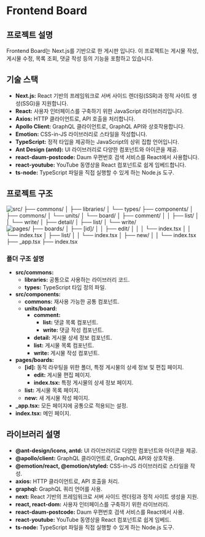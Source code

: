 # Frontend Board
## 프로젝트 설명
Frontend Board는 Next.js를 기반으로 한 게시판 입니다. 이 프로젝트는 게시물 작성, 게시물 수정, 목록 조회, 댓글 작성 등의 기능을 포함하고 있습니다.

## 기술 스택
- **Next.js:** React 기반의 프레임워크로 서버 사이드 렌더링(SSR)과 정적 사이트 생성(SSG)을 지원합니다.
- **React:** 사용자 인터페이스를 구축하기 위한 JavaScript 라이브러리입니다.
- **Axios:** HTTP 클라이언트로, API 호출을 처리합니다.
- **Apollo Client:** GraphQL 클라이언트로, GraphQL API와 상호작용합니다.
- **Emotion:** CSS-in-JS 라이브러리로 스타일을 작성합니다.
- **TypeScript:** 정적 타입을 제공하는 JavaScript의 상위 집합 언어입니다.
- **Ant Design (antd):** UI 라이브러리로 다양한 컴포넌트와 아이콘을 제공.
- **react-daum-postcode:** Daum 우편번호 검색 서비스를 React에서 사용합니다.
- **react-youtube:** YouTube 동영상을 React 컴포넌트로 쉽게 임베드합니다.
- **ts-node:** TypeScript 파일을 직접 실행할 수 있게 하는 Node.js 도구.

## 프로젝트 구조
![src/
├── commons/
│ ├── libraries/
│ └── types/
├── components/
│ ├── commons/
│ └── units/
│ └── board/
│ ├── comment/
│ │ ├── list/
│ │ └── write/
│ ├── detail/
│ ├── list/
│ └── write/](image-2.png)
![pages/
├── boards/
│ ├── [id]/
│ │ ├── edit/
│ │ │ └── index.tsx
│ │ └── index.tsx
│ ├── list/
│ │ └── index.tsx
│ ├── new/
│ │ └── index.tsx
├── _app.tsx
├── index.tsx](image-3.png)

### 폴더 구조 설명
- **src/commons:**
  - **libraries:** 공통으로 사용하는 라이브러리 코드.
  - **types:** TypeScript 타입 정의 파일.
- **src/components:**
  - **commons:** 재사용 가능한 공통 컴포넌트.
  - **units/board:**
    - **comment:**
      - **list:** 댓글 목록 컴포넌트.
      - **write:** 댓글 작성 컴포넌트.
    - **detail:** 게시물 상세 정보 컴포넌트.
    - **list:** 게시물 목록 컴포넌트.
    - **write:** 게시물 작성 컴포넌트.
- **pages/boards:**
  - **[id]:** 동적 라우팅을 위한 폴더, 특정 게시물의 상세 정보 및 편집 페이지.
    - **edit:** 게시물 편집 페이지.
    - **index.tsx:** 특정 게시물의 상세 정보 페이지.
  - **list:** 게시물 목록 페이지.
  - **new:** 새 게시물 작성 페이지.
- **_app.tsx:** 모든 페이지에 공통으로 적용되는 설정.
- **index.tsx:** 메인 페이지.

## 라이브러리 설명
- **@ant-design/icons, antd:** UI 라이브러리로 다양한 컴포넌트와 아이콘을 제공.
- **@apollo/client:** GraphQL 클라이언트로, GraphQL API와 상호작용.
- **@emotion/react, @emotion/styled:** CSS-in-JS 라이브러리로 스타일을 작성.
- **axios:** HTTP 클라이언트로, API 호출을 처리.
- **graphql:** GraphQL 쿼리 언어를 사용.
- **next:** React 기반의 프레임워크로 서버 사이드 렌더링과 정적 사이트 생성을 지원.
- **react, react-dom:** 사용자 인터페이스를 구축하기 위한 라이브러리.
- **react-daum-postcode:** Daum 우편번호 검색 서비스를 React에서 사용.
- **react-youtube:** YouTube 동영상을 React 컴포넌트로 쉽게 임베드.
- **ts-node:** TypeScript 파일을 직접 실행할 수 있게 하는 Node.js 도구.